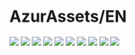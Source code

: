 # AzurAssets/EN
![](https://img.shields.io/badge/EN-9.1.148-blue?style=flat-square)
![](https://img.shields.io/badge/CV-613-blue?style=flat-square)
![](https://img.shields.io/badge/L2D-684-blue?style=flat-square)
![](https://img.shields.io/badge/PIC-24-blue?style=flat-square)
![](https://img.shields.io/badge/BGM-26-blue?style=flat-square)
![](https://img.shields.io/badge/CIPHER-56-blue?style=flat-square)
![](https://img.shields.io/badge/MANGA-80-blue?style=flat-square)
![](https://img.shields.io/badge/PAINTING-327-blue?style=flat-square)
![](https://img.shields.io/badge/DORM-116-blue?style=flat-square)
![](https://img.shields.io/badge/MAP-1-blue?style=flat-square)
